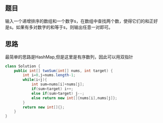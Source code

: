 ## 题目

输入一个递增排序的数组和一个数字s，在数组中查找两个数，使得它们的和正好是s。如果有多对数字的和等于s，则输出任意一对即可。

 ## 思路

最简单的思路是HashMap,但是这里是有序数列，因此可以用双指针

```java
class Solution {
    public int[] twoSum(int[] nums, int target) {
        int i=0,j=nums.length-1;
        while(i<j){
            int sum=nums[i]+nums[j];
            if(sum<target) i++;
            else if(sum>target) j--;
            else return new int[]{nums[i],nums[j]};
        }
        return new int[]{};
    }
}
```

